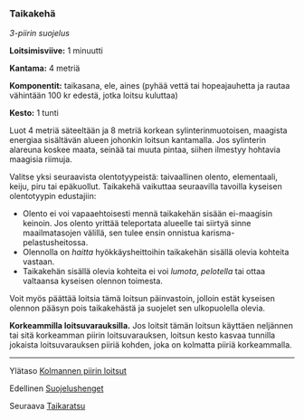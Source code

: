 ### Taikakehä

*3-piirin suojelus* 

**Loitsimisviive:** 1 minuutti

**Kantama:** 4 metriä

**Komponentit:** taikasana, ele, aines (pyhää vettä tai hopeajauhetta ja rautaa vähintään 100 kr edestä, jotka loitsu kuluttaa)

**Kesto:** 1 tunti

Luot 4 metriä säteeltään ja 8 metriä korkean sylinterinmuotoisen, maagista energiaa sisältävän alueen johonkin loitsun kantamalla. Jos sylinterin alareuna koskee maata, seinää tai muuta pintaa, siihen ilmestyy hohtavia maagisia riimuja.

Valitse yksi seuraavista olentotyypeistä: taivaallinen olento, elementaali, keiju, piru tai epäkuollut. Taikakehä vaikuttaa seuraavilla tavoilla kyseisen olentotyypin edustajiin:

 - Olento ei voi vapaaehtoisesti mennä taikakehän sisään ei-maagisin keinoin. Jos olento yrittää teleportata alueelle tai siirtyä sinne maailmatasojen välillä, sen tulee ensin onnistua karisma-pelastusheitossa.
 - Olennolla on *haitta* hyökkäysheittoihin taikakehän sisällä olevia kohteita vastaan.
 - Taikakehän sisällä olevia kohteita ei voi *lumota*, *pelotella* tai ottaa valtaansa kyseisen olennon toimesta.
 
Voit myös päättää loitsia tämä loitsun päinvastoin, jolloin estät kyseisen olennon pääsyn pois taikakehästä ja suojelet sen ulkopuolella olevia.

**Korkeammilla loitsuvarauksilla.** Jos loitsit tämän loitsun käyttäen neljännen tai sitä korkeamman piirin loitsuvarauksen, loitsun kesto kasvaa tunnilla jokaista loitsuvarauksen piiriä kohden, joka on kolmatta piiriä korkeammalla.

----

Ylätaso [Kolmannen piirin loitsut](3_piirin_loitsut.md)

Edellinen [Suojelushenget](Suojelushenget.md)

Seuraava [Taikaratsu](Taikaratsu.md)

